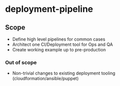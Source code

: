 # deployment-pipeline

## Scope
* Define high level pipelines for common cases
* Architect one CI/Deployment tool for Ops and QA
* Create working example up to pre-production

### Out of scope
* Non-trivial changes to existing deployment tooling (cloudformation/ansible/puppet)

